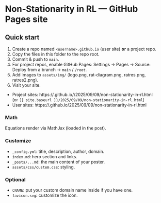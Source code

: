 # Non‑Stationarity in RL — GitHub Pages site


## Quick start
1) Create a repo named `<username>.github.io` (user site) **or** a project repo.
2) Copy the files in this folder to the repo root.
3) Commit & push to `main`.
4) For project repos, enable GitHub Pages: Settings → Pages → Source: Deploy from a branch → `main` / `/root`.
5) Add images to `assets/img/` (logo.png, rat-diagram.png, ratres.png, ratres2.png).
6) Visit your site.
- Project sites: https://<username>.github.io/<repo>/2025/09/09/non-stationarity-in-rl.html (or `{{ site.baseurl }}/2025/09/09/non-stationarity-in-rl.html`)
- User sites: https://<username>.github.io/2025/09/09/non-stationarity-in-rl.html


### Math
Equations render via MathJax (loaded in the post).


### Customize
- `_config.yml`: title, description, author, domain.
- `index.md`: hero section and links.
- `_posts/...md`: the main content of your poster.
- `assets/css/custom.css`: styling.


### Optional
- `CNAME`: put your custom domain name inside if you have one.
- `favicon.svg`: customize the icon.